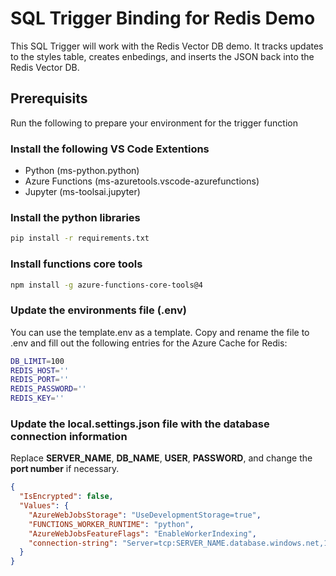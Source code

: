 # SQL Trigger Binding for Redis Demo

This SQL Trigger will work with the Redis Vector DB demo. It tracks updates to the styles table, creates enbedings, and inserts the JSON back into the Redis Vector DB.

## Prerequisits

Run the following to prepare your environment for the trigger function

### Install the following VS Code Extentions
- Python (ms-python.python)
- Azure Functions (ms-azuretools.vscode-azurefunctions)
- Jupyter (ms-toolsai.jupyter)

### Install the python libraries
```BASH
pip install -r requirements.txt
```

### Install functions core tools
```BASH
npm install -g azure-functions-core-tools@4
```

### Update the environments file (.env)
You can use the template.env as a template. Copy and rename the file to .env and fill out the following entries for the Azure Cache for Redis:

```BASH
DB_LIMIT=100
REDIS_HOST=''
REDIS_PORT=''
REDIS_PASSWORD=''
REDIS_KEY=''
```

### Update the local.settings.json file with the database connection information
Replace **SERVER_NAME**, **DB_NAME**, **USER**, **PASSWORD**, and change the **port number** if necessary.

```JSON
{
  "IsEncrypted": false,
  "Values": {
    "AzureWebJobsStorage": "UseDevelopmentStorage=true",
    "FUNCTIONS_WORKER_RUNTIME": "python",
    "AzureWebJobsFeatureFlags": "EnableWorkerIndexing",
    "connection-string": "Server=tcp:SERVER_NAME.database.windows.net,1433;Initial Catalog=DB_NAME;Persist Security Info=False;User ID=USER;Password=PASSWORD;MultipleActiveResultSets=False;Encrypt=True;TrustServerCertificate=False;Connection Timeout=30;"
  }
}
```

